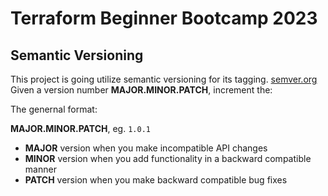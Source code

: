 # Terraform Beginner Bootcamp 2023

## Semantic Versioning

This project is going utilize semantic versioning for its tagging.
[semver.org](https://semver.org/)
Given a version number **MAJOR.MINOR.PATCH**, increment the:

The genernal format:

**MAJOR.MINOR.PATCH**, eg. `1.0.1`

- **MAJOR** version when you make incompatible API changes
- **MINOR** version when you add functionality in a backward compatible manner
- **PATCH** version when you make backward compatible bug fixes
